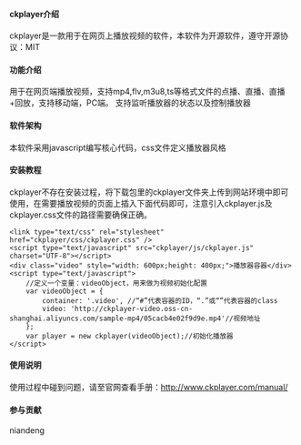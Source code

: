 #### ckplayer介绍
ckplayer是一款用于在网页上播放视频的软件，本软件为开源软件，遵守开源协议：MIT

#### 功能介绍
用于在网页端播放视频，支持mp4,flv,m3u8,ts等格式文件的点播、直播、直播+回放，支持移动端，PC端。
支持监听播放器的状态以及控制播放器

#### 软件架构
本软件采用javascript编写核心代码，css文件定义播放器风格

#### 安装教程
ckplayer不存在安装过程，将下载包里的ckplayer文件夹上传到网站环境中即可使用，在需要播放视频的页面上插入下面代码即可，注意引入ckplayer.js及ckplayer.css文件的路径需要确保正确。

```
<link type="text/css" rel="stylesheet" href="ckplayer/css/ckplayer.css" />
<script type="text/javascript" src="ckplayer/js/ckplayer.js" charset="UTF-8"></script>
<div class="video" style="width: 600px;height: 400px;">播放器容器</div>
<script type="text/javascript">
    //定义一个变量：videoObject，用来做为视频初始化配置
    var videoObject = {
        container: '.video', //“#”代表容器的ID，“.”或“”代表容器的class
        video: 'http://ckplayer-video.oss-cn-shanghai.aliyuncs.com/sample-mp4/05cacb4e02f9d9e.mp4'//视频地址
    };
    var player = new ckplayer(videoObject);//初始化播放器
</script>
```


#### 使用说明
使用过程中碰到问题，请至官网查看手册：http://www.ckplayer.com/manual/

#### 参与贡献
niandeng

